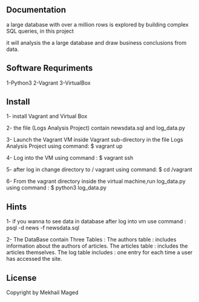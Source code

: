 Documentation
-------------
 a large database with over a million rows is explored by building complex SQL queries, in this project 
 
it will analysis the a large database and  draw business conclusions from data.

Software Requriments
-------------------
1-Python3
2-Vagrant
3-VirtualBox

Install
--------
1- install Vagrant and Virtual Box

2- the file (Logs Analysis Project)  contain newsdata.sql and log_data.py

3- Launch the Vagrant VM inside Vagrant sub-directory  in the file Logs Analysis Project using command:
   $ vagrant up
   
4- Log into the VM using command :
   $ vagrant ssh
  
5- after log in change directory to / vagrant using command:
   $ cd /vagrant 
   
6- From the vagrant directory inside the virtual machine,run log_data.py using command :
   $ python3 log_data.py

Hints
-----  
1- if you wanna to see data in database after log into vm use command :
   psql -d news -f newsdata.sql
   
2- The DataBase contain Three Tables :
		The authors table      : includes information about the authors of articles.
		The articles table     : includes the articles themselves.
		The log table includes : one entry for each time a user has accessed the site.

     
   
   
   
License
--------
Copyright by Mekhail Maged 
   
   
   
   